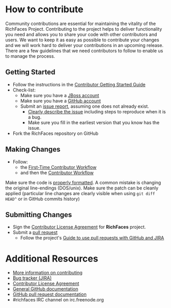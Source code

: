 # How to contribute

Community contributions are essential for maintaining the vitality of the RichFaces Project.
Contributing to the project helps to deliver functionality you need and allows you to share your code with other contributors and users. 
We want to keep it as easy as possible to contribute your changes and we will work hard to deliver your contributions in an upcoming release.
There are a few guidelines that we need contributors to follow to enable us to manage the process.

## Getting Started

* Follow the instructions in the [Contributor Getting Started Guide](https://community.jboss.org/wiki/ContributorGettingStartedGuide)
* Check-list:
    * Make sure you have a [JBoss account](http://github.com/)
    * Make sure you have a [GitHub account](http://github.com/)
    * Submit an [issue report](https://issues.jboss.org/browse/RF), assuming one does not already exist.
        * [Clearly describe the issue](https://community.jboss.org/wiki/SubmittingEffectiveIssueReports) including steps to reproduce when it is a bug.
        * Make sure you fill in the earliest version that you know has the issue.
* Fork the RichFaces repository on GitHub

## Making Changes

* Follow:
    * the [First-Time Contributor Workflow](https://community.jboss.org/wiki/RichFacesGitWorkflowModel#FirstTime_Contributor_Workflow)
    * and then the [Contributor Workflow](https://community.jboss.org/wiki/RichFacesGitWorkflowModel#Contributor_Workflow)

Make sure the code is [properly formatted](https://community.jboss.org/wiki/ImportFormattingRules).  A common mistake is changing the original line-endings (DOS/unix).  Make sure the patch can be cleanly applied (particular line changes are clearly visible when using `git diff HEAD^` or in GitHub commits history)

## Submitting Changes

* Sign the [Contributor License Agreement](http://cla.jboss.org/) for **RichFaces** project.
* Submit a [pull request](https://help.github.com/articles/creating-a-pull-request)
    * Follow the project's [Guide to use pull requests with GitHub and JIRA](https://community.jboss.org/wiki/GuideToUsePullRequestsWithGitHubAndJIRA)

# Additional Resources

* [More information on contributing](https://community.jboss.org/wiki/ContributorGettingStartedGuide)
* [Bug tracker (JIRA)](https://issues.jboss.org/browse/RF)
* [Contributor License Agreement](http://cla.jboss.org/)
* [General GitHub documentation](http://help.github.com/)
* [GitHub pull request documentation](http://help.github.com/send-pull-requests/)
* #richfaces IRC channel on irc.freenode.org
